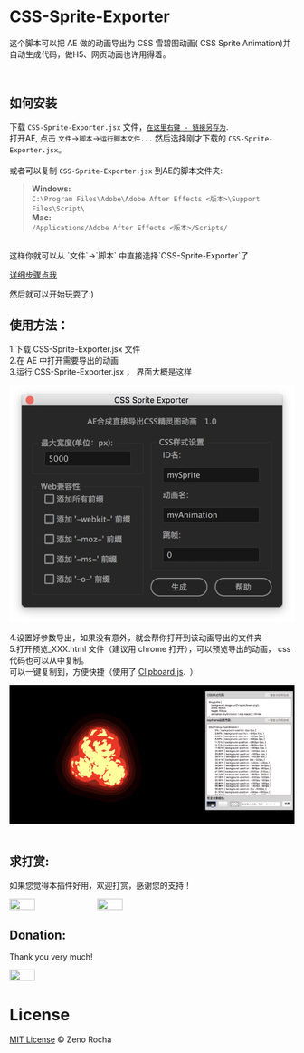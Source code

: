 # CSS-Sprite-Exporter  
这个脚本可以把 AE 做的动画导出为 CSS 雪碧图动画( CSS Sprite Animation)并自动生成代码，做H5、网页动画也许用得着。

</br>

## 如何安装
下载 `CSS-Sprite-Exporter.jsx` 文件，[`在这里右键 - 链接另存为`](https://raw.githubusercontent.com/bigxixi/CSS-Sprite-Exporter/chinese/CSS-Sprite-Exporter.jsx).</br>
打开AE, 点击 `文件`->`脚本`->`运行脚本文件...` 然后选择刚才下载的 `CSS-Sprite-Exporter.jsx`。    
</br>
或者可以复制 `CSS-Sprite-Exporter.jsx` 到AE的脚本文件夹:
>**Windows:**  
>`C:\Program Files\Adobe\Adobe After Effects <版本>\Support Files\Script\`  
>**Mac:**  
>`/Applications/Adobe After Effects <版本>/Scripts/`

</br>
这样你就可以从 `文件`->`脚本` 中直接选择`CSS-Sprite-Exporter`了  

[详细步骤点我](https://helpx.adobe.com/cn/after-effects/using/scripts.html)</br>

然后就可以开始玩耍了:) 
</br>

## 使用方法：
1.下载 CSS-Sprite-Exporter.jsx 文件  
2.在 AE 中打开需要导出的动画  
3.运行 CSS-Sprite-Exporter.jsx ， 界面大概是这样  

![](https://raw.githubusercontent.com/bigxixi/ReadMe-Resources/master/CSS-Sprite-Exporter/ui_cn.png)  

4.设置好参数导出，如果没有意外，就会帮你打开到该动画导出的文件夹  
5.打开预览_XXX.html 文件（建议用 chrome 打开），可以预览导出的动画， css 代码也可以从中复制。  
可以一键复制到，方便快捷（使用了 [Clipboard.js](https://clipboardjs.com/).  ）  

![](https://raw.githubusercontent.com/bigxixi/ReadMe-Resources/master/CSS-Sprite-Exporter/demo_cn.gif)  


## 求打赏:
如果您觉得本插件好用，欢迎打赏，感谢您的支持！  

[<img src="http://bigxixi.com/donate/index.hyperesources/wechat.png" width="30%" height="30%">](http://bigxixi.com/donate)
[<img src="http://bigxixi.com/donate/index.hyperesources/alipay.jpg" width="30%" height="30%">](http://bigxixi.com/donate)  

## Donation:
Thank you very much!  

[<img src="http://bigxixi.com/donate/index.hyperesources/paypal.png" width="30%" height="30%">](https://www.paypal.me/bigxixi/)  

# License 

[MIT License](https://zenorocha.mit-license.org/) © Zeno Rocha
